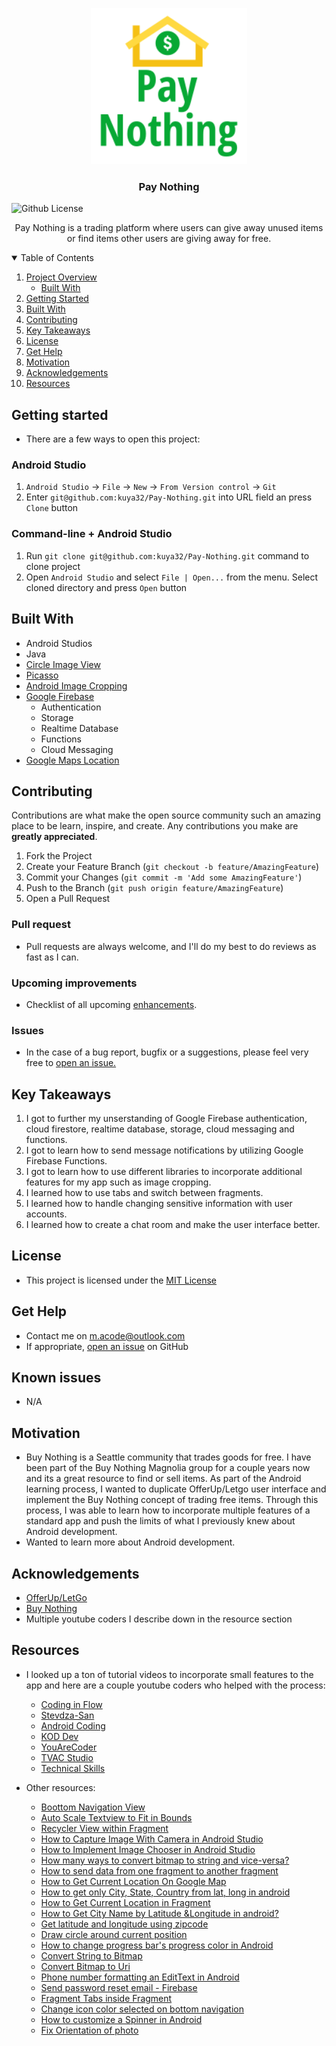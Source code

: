 <p align="center">
  <a href="https://github.com/kuya32/Pay-Nothing">
    <img src="images/pay_nothing_logo.png" alt="Pay Nothing Logo" width="250" height="250">
  </a>

  <h3 align="center">Pay Nothing</h3>

  ![Github License](https://img.shields.io/badge/license-MIT-green)

  <p align="center">
    Pay Nothing is a trading platform where users can give away unused items or find items other users are giving away for free.
  </p>
</p>

<details open="open">
  <summary>Table of Contents</summary>
  <ol>
    <li>
      <a href="#project-overview">Project Overview</a>
      <ul>
        <li><a href="#built-with">Built With</a></li>
      </ul>
    </li>
    <li>
      <a href="#getting-started">Getting Started</a>
    </li>
    <li><a href="##built-with">Built With</a></li>
    <li><a href="#contributing">Contributing</a></li>
    <li><a href="#key-takeaways">Key Takeaways</a></li>
    <li><a href="#license">License</a></li>
    <li><a href="#get-help">Get Help</a></li>
    <li><a href="#motivation">Motivation</a></li>
    <li><a href="#acknowledgements">Acknowledgements</a></li>
    <li><a href="#resources">Resources</a></li>
  </ol>
</details>

## Getting started

- There are a few ways to open this project:

### Android Studio

1. `Android Studio` -> `File` -> `New` -> `From Version control` -> `Git`
2. Enter `git@github.com:kuya32/Pay-Nothing.git` into URL field an press `Clone` button

### Command-line + Android Studio

1. Run `git clone git@github.com:kuya32/Pay-Nothing.git` command to clone project
2. Open `Android Studio` and select `File | Open...` from the menu. Select cloned directory and press `Open` button

## Built With

- Android Studios
- Java
- [Circle Image View](https://github.com/hdodenhof/CircleImageView)
- [Picasso](https://square.github.io/picasso/)
- [Android Image Cropping](https://github.com/ArthurHub/Android-Image-Cropper)
- [Google Firebase](https://firebase.google.com/)
  - Authentication
  - Storage
  - Realtime Database
  - Functions
  - Cloud Messaging
- [Google Maps Location](https://console.cloud.google.com/google/maps-apis/new?project=pay-nothing&folder=&organizationId=)

## Contributing

Contributions are what make the open source community such an amazing place to be learn, inspire, and create. Any contributions you make are **greatly appreciated**.

1. Fork the Project
2. Create your Feature Branch (`git checkout -b feature/AmazingFeature`)
3. Commit your Changes (`git commit -m 'Add some AmazingFeature'`)
4. Push to the Branch (`git push origin feature/AmazingFeature`)
5. Open a Pull Request

### Pull request

- Pull requests are always welcome, and I'll do my best to do reviews as fast as I can.

### Upcoming improvements

- Checklist of all upcoming [enhancements](https://github.com/kuya32/Pay-Nothing/issues).

### Issues

- In the case of a bug report, bugfix or a suggestions, please feel very free to [open an issue.](https://github.com/kuya32/Pay-Nothing/issues)

## Key Takeaways

1. I got to further my unserstanding of Google Firebase authentication, cloud firestore, realtime database, storage, cloud messaging and functions.
2. I got to learn how to send message notifications by utilizing Google Firebase Functions.
3. I got to learn how to use different libraries to incorporate additional features for my app such as image cropping.
4. I learned how to use tabs and switch between fragments.
5. I learned how to handle changing sensitive information with user accounts.
6. I learned how to create a chat room and make the user interface better.

## License

- This project is licensed under the [MIT License](https://github.com/git/git-scm.com/blob/master/MIT-LICENSE.txt)

## Get Help

- Contact me on <m.acode@outlook.com>
- If appropriate, [open an issue](https://github.com/kuya32/Pay-Nothing/issues) on GitHub

## Known issues

- N/A

## Motivation

- Buy Nothing is a Seattle community that trades goods for free. I have been part of the Buy Nothing Magnolia group for a couple years now and its a great resource to find or sell items. As part of the Android learning process, I wanted to duplicate OfferUp/Letgo user interface and implement the Buy Nothing concept of trading free items. Through this process, I was able to learn how to incorporate multiple features of a standard app and push the limits of what I previously knew about Android development.
- Wanted to learn more about Android development.

## Acknowledgements

- [OfferUp/LetGo](https://offerup.com/)
- [Buy Nothing](https://buynothingproject.org/)
- Multiple youtube coders I describe down in the resource section

## Resources

- I looked up a ton of tutorial videos to incorporate small features to the app and here are a couple youtube coders who helped with the process:
  - [Coding in Flow](https://www.youtube.com/c/CodinginFlow/videos)
  - [Stevdza-San](https://www.youtube.com/c/StevdzaSan/videos)
  - [Android Coding](https://www.youtube.com/c/AndroidCoding/videos)
  - [KOD Dev](https://www.youtube.com/channel/UCFVyw38UB1uIfTCjc-fAPpA/videos)
  - [YouAreCoder](https://www.youtube.com/channel/UC5YYl2jFz6VRH7musVaN0LA/videos)
  - [TVAC Studio](https://www.youtube.com/channel/UCl6DxakCjDR5AfRwWhWNbMg/videos)
  - [Technical Skills](https://www.youtube.com/channel/UCsvSL8rTWXUz6shbyxStmQQ/videos)

- Other resources:
  - [Boottom Navigation View](https://www.youtube.com/watch?v=Chso6xrJ6aU)
  - [Auto Scale Textview to Fit in Bounds](https://stackoverflow.com/questions/5033012/auto-scale-textview-text-to-fit-within-bounds)
  - [Recycler View within Fragment](https://stackoverflow.com/questions/48772994/android-studio-recyclerview-in-fragments)
  - [How to Capture Image With Camera in Android Studio](https://www.youtube.com/watch?v=RaOyw84625w)
  - [How to Implement Image Chooser in Android Studio](https://www.youtube.com/watch?v=y-Qo8F2vcVw)
  - [How many ways to convert bitmap to string and vice-versa?](https://stackoverflow.com/questions/13562429/how-many-ways-to-convert-bitmap-to-string-and-vice-versa)
  - [How to send data from one fragment to another fragment](https://www.youtube.com/watch?v=DUQwNt64CDs)
  - [How to Get Current Location On Google Map](https://www.youtube.com/watch?v=p0PoKEPI65o)
  - [How to get only City, State, Country from lat, long in android](https://stackoverflow.com/questions/12673357/how-to-get-only-city-state-country-from-lat-long-in-android)
  - [How to Get Current Location in Fragment](https://www.youtube.com/watch?v=VdCQoJtNXAg)
  - [How to Get City Name by Latitude &Longitude in android?](https://stackoverflow.com/questions/22323974/how-to-get-city-name-by-latitude-longitude-in-android)
  - [Get latitude and longitude using zipcode](https://stackoverflow.com/questions/3641304/get-latitude-and-longitude-using-zipcode)
  - [Draw circle around current position](https://stackoverflow.com/questions/31410060/google-maps-api-v2-draw-circle-around-current-position)
  - [How to change progress bar's progress color in Android](https://stackoverflow.com/questions/2020882/how-to-change-progress-bars-progress-color-in-android)
  - [Convert String to Bitmap](https://stackoverflow.com/questions/23005948/convert-string-to-bitmap/23006132)
  - [Convert Bitmap to Uri](https://stackoverflow.com/questions/8295773/how-can-i-transform-a-bitmap-into-a-uri)
  - [Phone number formatting an EditText in Android](https://stackoverflow.com/questions/15647327/phone-number-formatting-an-edittext-in-android)
  - [Send password reset email - Firebase](https://firebase.google.com/docs/auth/android/manage-users#set_a_users_password)
  - [Fragment Tabs inside Fragment](https://stackoverflow.com/questions/41413150/fragment-tabs-inside-fragment)
  - [Change icon color selected on bottom navigation](https://stackoverflow.com/questions/51579977/how-to-change-the-icon-color-selected-on-bottom-navigation-bar-in-android-studio)
  - [How to customize a Spinner in Android](https://stackoverflow.com/questions/16694786/how-to-customize-a-spinner-in-android)
  - [Fix Orientation of photo](https://stackoverflow.com/questions/14066038/why-does-an-image-captured-using-camera-intent-gets-rotated-on-some-devices-on-a)
